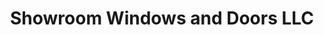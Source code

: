 ---
title: "Showroom Windows and Doors LLC"
url: /austin/showroom-windows-and-doors-llc/
shop: doors
---